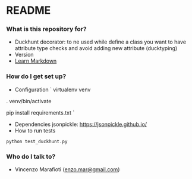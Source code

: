 # README #


### What is this repository for? ###

* Duckhunt decorator: to ne used while define a class you want to have attribute type checks and avoid adding new attribute (ducktyping)
* Version
* [Learn Markdown](https://bitbucket.org/tutorials/markdowndemo)

### How do I get set up? ###

* Configuration
`
virtualenv venv

. venv/bin/activate

pip install requirements.txt
`

* Dependencies
jsonpickle: https://jsonpickle.github.io/
* How to run tests

`python test_duckhunt.py`

### Who do I talk to? ###

* Vincenzo Marafioti (enzo.mar@gmail.com)
